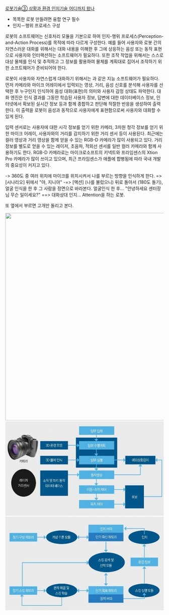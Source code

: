 

[로봇기술③ 상황과 환경 인지기술 어디까지 왔나](https://news.mt.co.kr/mtview.php?no=2014082709177144282)
* 똑똑한 로봇 만들려면 융합 연구 필수
* 인지－행위 프로세스 구성

로봇의 소프트웨어는 신호처리 모듈을 기본으로 하여 인지-행위 프로세스(Perception-and-Action Process)를 목적에 따라 다르게 구성한다. 예를 들어 사용자와 로봇 간의 자연스러운 대화를 위해서는 대화 내용을 이해한 후 그에 상응하는 음성 또는 동작 표현으로 사용자와 인터랙션하는 소프트웨어가 필요하다. 또한 조작 작업을 위해서는 스스로 대상 물체를 인식 및 추적하고 그 정보를 활용하여 물체를 계획대로 집어서 조작하기 위한 소프트웨어가 준비되어야 한다.

로봇이 사용자와 자연스럽게 대화하기 위해서는 과 같은 지능 소프트웨어가 필요하다. 먼저 카메라와 마이크 어레이에서 입력되는 영상, 거리, 음성 신호를 분석해 사용자를 선택한 후 누구인지 인식하여 음성 대화(표현)의 의미와 사용자 감정 상태도 파악한다. 대화 엔진은 인식 결과를 그동안 학습된 사용자 정보, 답변에 대한 데이터베이스 정보, 인터넷에서 확보된 실시간 정보 등과 함께 종합하고 판단해 적절한 반응을 생성하여 출력한다. 이 출력을 로봇이 음성과 동작으로 사용자에게 표현함으로써 사용자와 대화할 수 있게 된다.

입력 센서로는 사용자에 대한 시각 정보를 얻기 위한 카메라, 3차원 청각 정보를 얻기 위한 마이크 어레이, 사용자와의 거리를 감지하기 위한 거리 센서 등이 사용된다. 최근에는 컬러 영상과 거리 영상을 함께 얻을 수 있는 RGB-D 카메라가 많이 사용되고 있다. 거리 정보를 별도로 얻을 수 있는 레이저, 초음파, 적외선 센서를 일반 컬러 카메라와 함께 사용하기도 한다. RGB-D 카메라로는 마이크로소프트의 키넥트와 프라임센스의 Xtion Pro 카메라가 많이 쓰이고 있으며, 최근 프라임센스가 애플에 합병됨에 따라 국내 개발의 중요성이 커지고 있다.

-> 360도 중 여러 위치에 마이크를 위치시켜서 나를 부르는 방향을 인식하게 한다.
=> [시나리오] 뒤에서 "야, 지니야"
-=> [액션] (나를 불렀으니) 뒤로 돌아서 (180도 돌기), 얼굴 인식을 한 후 그 사람을 정면으로 바라본다. 얼굴인식 한 후... "안녕하세요 센터장님 무슨 일이세요?"
==> 대화상대 인지... Attention을 하는 로봇.

또 옆에서 부르면 고개만 돌리고 본다.

<img src='images/robots_interactive_recognition_of_person.jpeg' width='700' height='657'>

<img src='images/robots_block_diagram.jpeg' width='560' height='299'>

<img src='images/fig_7_icarus_engine_concept.jpeg' width='560' height='296'>
